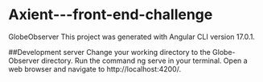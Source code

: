 # Axient---front-end-challenge

GlobeObserver
This project was generated with Angular CLI version 17.0.1.

##Development server
Change your working directory to the Globe-Observer directory.
Run the command ng serve in your terminal.
Open a web browser and navigate to http://localhost:4200/.


